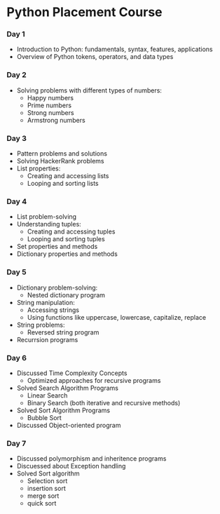 # Python Placement Course

### Day 1
- Introduction to Python: fundamentals, syntax, features, applications
- Overview of Python tokens, operators, and data types

### Day 2
- Solving problems with different types of numbers:
  - Happy numbers
  - Prime numbers
  - Strong numbers
  - Armstrong numbers

### Day 3
- Pattern problems and solutions
- Solving HackerRank problems
- List properties:
  - Creating and accessing lists
  - Looping and sorting lists

### Day 4
- List problem-solving
- Understanding tuples:
  - Creating and accessing tuples
  - Looping and sorting tuples
- Set properties and methods
- Dictionary properties and methods

### Day 5
- Dictionary problem-solving:
  - Nested dictionary program
- String manipulation:
  - Accessing strings
  - Using functions like uppercase, lowercase, capitalize, replace
- String problems:
  - Reversed string program
- Recurrsion programs
### Day 6
- Discussed Time Complexity Concepts
  - Optimized approaches for recursive programs
- Solved Search Algorithm Programs
  - Linear Search
  - Binary Search (both iterative and recursive methods)
- Solved Sort Algorithm Programs
  - Bubble Sort
- Discussed Object-oriented program
### Day 7
- Discussed polymorphism and inheritence programs
- Discuessed about Exception handling
- Solved Sort algorithm 
  - Selection sort
  - insertion sort
  - merge sort
  - quick sort
  

